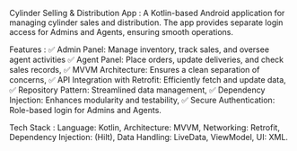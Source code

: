 Cylinder Selling & Distribution App : 
A Kotlin-based Android application for managing cylinder sales and distribution. The app provides separate login access for Admins and Agents, ensuring smooth operations.

Features : 
✅ Admin Panel: Manage inventory, track sales, and oversee agent activities 
✅ Agent Panel: Place orders, update deliveries, and check sales records, 
✅ MVVM Architecture: Ensures a clean separation of concerns, 
✅ API Integration with Retrofit: Efficiently fetch and update data, 
✅ Repository Pattern: Streamlined data management, 
✅ Dependency Injection: Enhances modularity and testability, 
✅ Secure Authentication: Role-based login for Admins and Agents.

Tech Stack : 
Language: Kotlin, 
Architecture: MVVM, 
Networking: Retrofit, 
Dependency Injection: (Hilt), 
Data Handling: LiveData, ViewModel, 
UI: XML.
